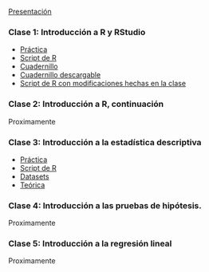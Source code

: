 [Presentación](https://a2b2c-cursos.github.io/analisis_de_datos_con_r_octubre_2020/clases/clase_1/presentacion.pdf)  

### Clase 1: Introducción a R y RStudio

* [Práctica](https://a2b2c-cursos.github.io/analisis_de_datos_con_r_octubre_2020/clases/clase_1/practica_dia_1.docx)  
* [Script de R](https://a2b2c-cursos.github.io/analisis_de_datos_con_r_octubre_2020/clases/clase_1/dia_1.R)  
* [Cuadernillo](https://rpubs.com/msbeckel/cursoR_dia1)
* [Cuadernillo descargable](https://a2b2c-cursos.github.io/analisis_de_datos_con_r_octubre_2020/clases/clase_1/dia_1.Rmd)
* [Script de R con modificaciones hechas en la clase](https://a2b2c-cursos.github.io/analisis_de_datos_con_r_octubre_2020/clases/clase_1/dia_1_con_ediciones_hechas_en_clase.R)

### Clase 2: Introducción a R, continuación

Proximamente

### Clase 3: Introducción a la estadística descriptiva

* [Práctica](https://a2b2c-cursos.github.io/analisis_de_datos_con_r_octubre_2020/clases/clase_3/practica_dia_3.pdf)   
* [Script de R](https://a2b2c-cursos.github.io/analisis_de_datos_con_r_octubre_2020/clases/clase_3/dia_3.R)  
* [Datasets](https://a2b2c-cursos.github.io/analisis_de_datos_con_r_octubre_2020/clases/clase_3/datasets.zip)    
* [Teórica](https://a2b2c-cursos.github.io/analisis_de_datos_con_r_octubre_2020/clases/clase_3/dia_3.pdf)    

### Clase 4: Introducción a las pruebas de hipótesis.

Proximamente

### Clase 5: Introducción a la regresión lineal
 
Proximamente
